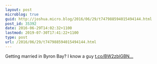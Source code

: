 ```yaml
---
layout: post
microblog: true
guid: http://joshua.micro.blog/2016/06/29/t747988594015494144.html
post_id: 35392
date: 2016-06-29T14:02:32+1100
lastmod: 2019-07-30T17:41:22+1100
type: post
url: /2016/06/29/t747988594015494144.html
---
```

Getting married in Byron Bay? I know a guy [t.co/BW2zblGBN...](https://t.co/BW2zblGBNH)
